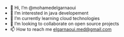 - 👋 Hi, I’m @mohamedelgarnaoui
- 👀 I’m interested in java developement
- 🌱 I’m currently learning cloud technologies
- 💞️ I’m looking to collaborate on open source projects
- 📫 How to reach me elgarnaoui.med@gmail.com

<!---
mohamedelgarnaoui/mohamedelgarnaoui is a ✨ special ✨ repository because its `README.md` (this file) appears on your GitHub profile.
You can click the Preview link to take a look at your changes.
--->
